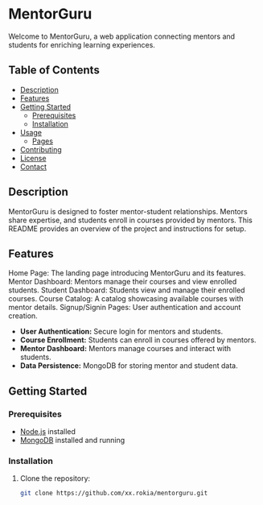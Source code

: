 # MentorGuru

Welcome to MentorGuru, a web application connecting mentors and students for enriching learning experiences.

## Table of Contents

- [Description](#description)
- [Features](#features)
- [Getting Started](#getting-started)
  - [Prerequisites](#prerequisites)
  - [Installation](#installation)
- [Usage](#usage)
  - [Pages](#pages)
- [Contributing](#contributing)
- [License](#license)
- [Contact](#contact)

## Description

MentorGuru is designed to foster mentor-student relationships. Mentors share expertise, and students enroll in courses provided by mentors. This README provides an overview of the project and instructions for setup.

## Features
Home Page: The landing page introducing MentorGuru and its features.
Mentor Dashboard: Mentors manage their courses and view enrolled students.
Student Dashboard: Students view and manage their enrolled courses.
Course Catalog: A catalog showcasing available courses with mentor details.
Signup/Signin Pages: User authentication and account creation.

- **User Authentication:** Secure login for mentors and students.
- **Course Enrollment:** Students can enroll in courses offered by mentors.
- **Mentor Dashboard:** Mentors manage courses and interact with students.
- **Data Persistence:** MongoDB for storing mentor and student data.

## Getting Started

### Prerequisites

- [Node.js](https://nodejs.org/) installed
- [MongoDB](https://www.mongodb.com/try/download/community) installed and running

### Installation

1. Clone the repository:
   ```bash
   git clone https://github.com/xx.rokia/mentorguru.git
